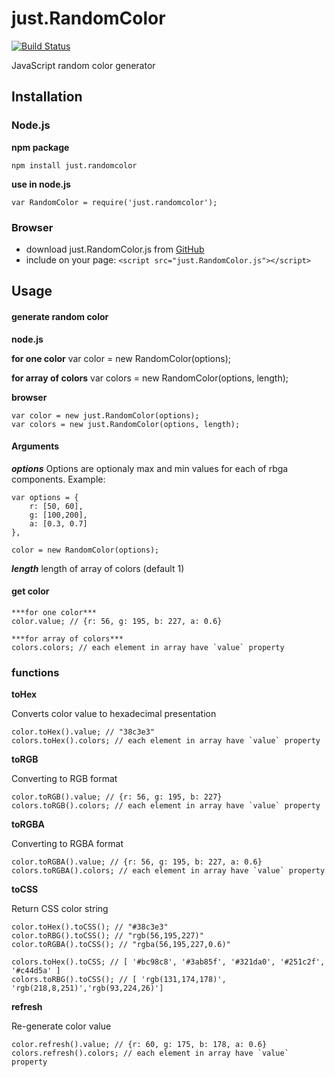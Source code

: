 # just.RandomColor

[![Build Status](https://travis-ci.org/kopipejst/just.randomcolor.png)](https://travis-ci.org/kopipejst/just.randomcolor)


JavaScript random color generator

## Installation

### Node.js

**npm package**

	npm install just.randomcolor


**use in node.js**

	var RandomColor = require('just.randomcolor');

### Browser

- download just.RandomColor.js from [GitHub](https://github.com/kopipejst/just.randomcolor)
- include on your page: `<script src="just.RandomColor.js"></script>`


## Usage

#### generate random color

**node.js**

****for one color****
	var color = new RandomColor(options);

****for array of colors****
	var colors = new RandomColor(options, length);

**browser**

	var color = new just.RandomColor(options);
	var colors = new just.RandomColor(options, length);
	
#### Arguments

***options***
Options are optionaly max and min values for each of rbga components. Example:

	var options = {
		r: [50, 60], 
		g: [100,200],
		a: [0.3, 0.7]
	},
	
	color = new RandomColor(options);

***length***
length of array of colors (default 1)

#### get color

	***for one color***
	color.value; // {r: 56, g: 195, b: 227, a: 0.6}

	***for array of colors***
	colors.colors; // each element in array have `value` property

### functions

 **toHex**
 
 Converts color value to hexadecimal presentation
 
 	color.toHex().value; // "38c3e3"
 	colors.toHex().colors; // each element in array have `value` property
 
 **toRGB**
 
 Converting to RGB format
 
 	color.toRGB().value; // {r: 56, g: 195, b: 227}
 	colors.toRGB().colors; // each element in array have `value` property

 **toRGBA**
 
 Converting to RGBA format
 
 	color.toRGBA().value; // {r: 56, g: 195, b: 227, a: 0.6}
 	colors.toRGBA().colors; // each element in array have `value` property
 	
 **toCSS**
 	
 Return CSS color string
 
 	color.toHex().toCSS(); // "#38c3e3"
 	color.toRBG().toCSS(); // "rgb(56,195,227)"
 	color.toRGBA().toCSS(); // "rgba(56,195,227,0.6)"

 	colors.toHex().toCSS; // [ '#bc98c8', '#3ab85f', '#321da0', '#251c2f', '#c44d5a' ]
 	colors.toRBG().toCSS(); // [ 'rgb(131,174,178)', 'rgb(218,8,251)','rgb(93,224,26)']

 **refresh**
 
 Re-generate color value
 
 	color.refresh().value; // {r: 60, g: 175, b: 178, a: 0.6}
 	colors.refresh().colors; // each element in array have `value` property
 
 	
 
